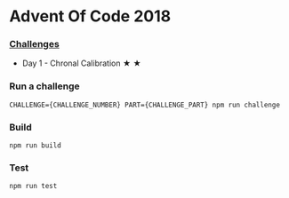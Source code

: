 # Advent Of Code 2018

### [Challenges](http://adventofcode.com/2018)

  * Day 1 - Chronal Calibration  ★ ★


### Run a challenge

```
CHALLENGE={CHALLENGE_NUMBER} PART={CHALLENGE_PART} npm run challenge
```

### Build

```
npm run build
```

### Test

```
npm run test
```
